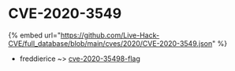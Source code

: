 # CVE-2020-3549
{% embed url="https://github.com/Live-Hack-CVE/full_database/blob/main/cves/2020/CVE-2020-3549.json" %}

* freddierice ~> [cve-2020-35498-flag](https://www.alice-snow.ru/2020/database/cve-2020-3549/cve-2020-35498-flag-freddierice)